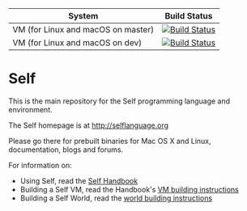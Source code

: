 | System  | Build Status |
| ------------- | ------------- |
| VM (for Linux and macOS on master) | [![Build Status](https://travis-ci.org/russellallen/self.svg?branch=master)](https://travis-ci.org/russellallen/self) |
| VM (for Linux and macOS on dev)    | [![Build Status](https://travis-ci.org/russellallen/self.svg?branch=dev)](https://travis-ci.org/russellallen/self) |

Self
====

This is the main repository for the Self programming language and environment.

The Self homepage is at http://selflanguage.org

Please go there for prebuilt binaries for Mac OS X and Linux, documentation,
blogs and forums.

For information on:

  * Using Self, read the [Self Handbook][1]
  * Building a Self VM, read the Handbook's [VM building instructions][2]
  * Building a Self World, read the [world building instructions][3]
  
[1]: http://handbook.selflanguage.org/2017.1/
[2]: http://handbook.selflanguage.org/2017.1/buildvm.html
[3]: http://handbook.selflanguage.org/2017.1/buildworld.html
